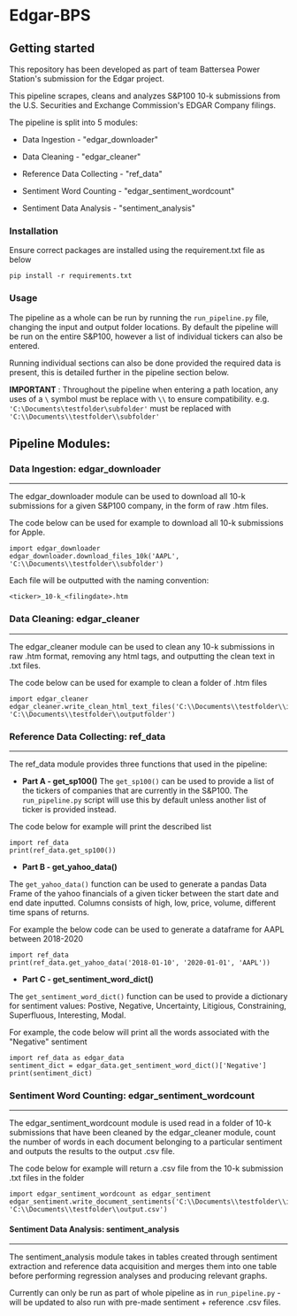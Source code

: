 # Edgar-BPS


## Getting started

This repository has been developed as part of team Battersea Power Station's submission for the Edgar project.

This pipeline scrapes, cleans and analyzes S&P100 10-k submissions from the U.S. Securities and Exchange Commission's EDGAR Company filings.

The pipeline is split into 5 modules:

- Data Ingestion - "edgar_downloader"

- Data Cleaning - "edgar_cleaner"

- Reference Data Collecting - "ref_data"

- Sentiment Word Counting - "edgar_sentiment_wordcount"

- Sentiment Data Analysis - "sentiment_analysis"

### Installation
Ensure correct packages are installed using the requirement.txt file as below
```
pip install -r requirements.txt
```
### Usage

The pipeline as a whole can be run by running the `run_pipeline.py` file, changing the input and output folder locations. By default the pipeline will be run on the entire S&P100, however a list of individual tickers can also be entered.

Running individual sections can also be done provided the required data is present, this is detailed further in the pipeline section below.

**IMPORTANT** : Throughout the pipeline when entering a path location, any uses of a `\` symbol must be replace with `\\` to ensure compatibility.
e.g. `'C:\Documents\testfolder\subfolder'` must be replaced with `'C:\\Documents\\testfolder\\subfolder'`



## Pipeline Modules:
### Data Ingestion: edgar_downloader
---

The edgar_downloader module can be used to download all 10-k submissions for a given S&P100 company, in the form of raw .htm files.

The code below can be used for example to download all 10-k submissions for Apple.

```
import edgar_downloader 
edgar_downloader.download_files_10k('AAPL', 'C:\\Documents\\testfolder\\subfolder')
```

Each file will be outputted with the naming convention:

`<ticker>_10-k_<filingdate>.htm `


### Data Cleaning: edgar_cleaner
---
The edgar_cleaner module can be used to clean any 10-k submissions in raw .htm format, removing any html tags, and outputting the clean text in .txt files.

The code below can be used for example to clean a folder of .htm files

```
import edgar_cleaner
edgar_cleaner.write_clean_html_text_files('C:\\Documents\\testfolder\\inputfolder', 'C:\\Documents\\testfolder\\outputfolder')
```

### Reference Data Collecting: ref_data
---
The ref_data module provides three functions that used in the pipeline:

- **Part A - get_sp100()**
The `get_sp100()` can be used to provide a list of the tickers of companies that are currently in the S&P100. The `run_pipeline.py` script will use this by default unless another list of ticker is provided instead.

The code below for example will print the described list
```
import ref_data
print(ref_data.get_sp100())
```

 - **Part B - get_yahoo_data()**


The `get_yahoo_data()` function can be used to generate a pandas  Data Frame of the yahoo financials of a given ticker between the start date and end date inputted. Columns consists of high, low, price, volume, different time spans of returns.

For example the below code can be used to generate a dataframe for AAPL between 2018-2020
```
import ref_data
print(ref_data.get_yahoo_data('2018-01-10', '2020-01-01', 'AAPL'))
```


- **Part C - get_sentiment_word_dict()**

The `get_sentiment_word_dict()` function can be used to provide a dictionary for sentiment values: Postive, Negative, Uncertainty, Litigious, Constraining, Superfluous, Interesting, Modal.

For example, the code below will print all the words associated with the "Negative" sentiment
```
import ref_data as edgar_data
sentiment_dict = edgar_data.get_sentiment_word_dict()['Negative']
print(sentiment_dict)
```


### Sentiment Word Counting: edgar_sentiment_wordcount
---
The edgar_sentiment_wordcount module is used read in a folder of 10-k submissions that have been cleaned by the edgar_cleaner module, count the number of words in each document belonging to a particular sentiment and outputs the results to the output .csv file.

The code below for example will return a .csv file from the 10-k submission .txt files in the folder
```
import edgar_sentiment_wordcount as edgar_sentiment
edgar_sentiment.write_document_sentiments('C:\\Documents\\testfolder\\inputfolder', 'C:\\Documents\\testfolder\\output.csv')
```


#### Sentiment Data Analysis: sentiment_analysis
---

The sentiment_analysis module takes in tables created through sentiment extraction and reference data acquisition and merges them into one table before performing regression analyses and producing relevant graphs.

Currently can only be run as part of whole pipeline as in `run_pipeline.py` - will be updated to also run with pre-made sentiment + reference .csv files.